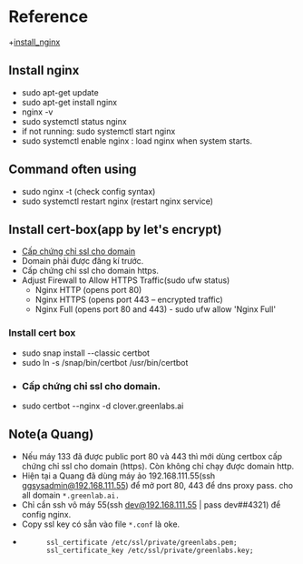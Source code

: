 # Reference
+[install_nginx](https://phoenixnap.com/kb/how-to-install-nginx-on-ubuntu-20-04)
## Install nginx
+ sudo apt-get update
+ sudo apt-get install nginx
+ nginx -v
+ sudo systemctl status nginx
+ if not running: sudo systemctl start nginx
+ sudo systemctl enable nginx : load nginx when system starts.

## Command often using

+ sudo nginx -t (check config syntax)
+ sudo systemctl restart nginx (restart nginx service)


## Install cert-box(app by let's encrypt)
+ [Cấp chứng chỉ ssl cho domain](https://phoenixnap.com/kb/letsencrypt-nginx)
+ Domain phải được đăng kí trước.
+ Cấp chứng chỉ ssl cho domain https.
+ Adjust Firewall to Allow HTTPS Traffic(sudo ufw status)
  + Nginx HTTP (opens port 80)
  + Nginx HTTPS (opens port 443 – encrypted traffic)
  + Nginx Full (opens port 80 and 443) - sudo ufw allow 'Nginx Full'
### Install cert box
+ sudo snap install --classic certbot
+ sudo ln -s /snap/bin/certbot /usr/bin/certbot
+ ### Cấp chứng chỉ ssl cho domain.
+ sudo certbot --nginx -d clover.greenlabs.ai

## Note(a Quang)
+ Nếu máy 133 đã được public port 80 và 443 thì mới dùng certbox cấp chứng chỉ ssl cho domain (https). Còn không chỉ chạy được domain http.
+ Hiện tại a Quang đã dùng máy ảo 192.168.111.55(ssh ggsysadmin@192.168.111.55) để mở port 80, 443 để dns proxy pass. cho all domain `*.greenlab.ai.`
+ Chỉ cần ssh vô máy 55(ssh dev@192.168.111.55 | pass dev##4321) để config nginx.
+ Copy ssl key có sẵn vào file `*.conf` là oke.
+ ```commandline
        ssl_certificate /etc/ssl/private/greenlabs.pem;
        ssl_certificate_key /etc/ssl/private/greenlabs.key;
```